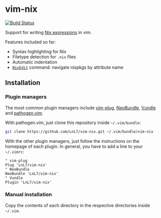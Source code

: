 # vim-nix

[![Build Status](https://travis-ci.org/LnL7/vim-nix.svg?branch=master)](https://travis-ci.org/LnL7/vim-nix)

Support for writing [Nix expressions](http://nixos.org/nix/manual/#chap-writing-nix-expressions) in vim.

Features included so far:

* Syntax highlighting for Nix
* Filetype detection for `.nix` files
* Automatic indentation
* [`NixEdit`](https://github.com/LnL7/vim-nix/commit/9b2e5c5d389e4a7f2b587ae1fdf7a46143993f21) command: navigate nixpkgs by attribute name


## Installation

### Plugin managers

The most common plugin managers include [vim-plug][vim-plug],
[NeoBundle][neobundle], [Vundle][vundle] and [pathogen.vim][pathogen].

With pathogen.vim, just clone this repository inside `~/.vim/bundle`:

```bash
git clone https://github.com/LnL7/vim-nix.git ~/.vim/bundle/vim-nix
```

With the other plugin managers, just follow the instructions on the homepage of
each plugin. In general, you have to add a line to your `~/.vimrc`:

```viml
" vim-plug
Plug 'LnL7/vim-nix'
" NeoBundle
NeoBundle 'LnL7/vim-nix'
" Vundle
Plugin 'LnL7/vim-nix'
```

### Manual installation

Copy the contents of each directory in the respective directories inside
`~/.vim`.


[vim-plug]: https://github.com/junegunn/vim-plug
[vundle]: https://github.com/gmarik/Vundle.vim
[neobundle]: https://github.com/Shougo/neobundle.vim
[pathogen]: https://github.com/tpope/vim-pathogen
